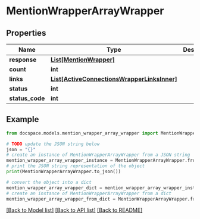 # MentionWrapperArrayWrapper


## Properties

Name | Type | Description | Notes
------------ | ------------- | ------------- | -------------
**response** | [**List[MentionWrapper]**](MentionWrapper.md) |  | [optional] 
**count** | **int** |  | [optional] 
**links** | [**List[ActiveConnectionsWrapperLinksInner]**](ActiveConnectionsWrapperLinksInner.md) |  | [optional] 
**status** | **int** |  | [optional] 
**status_code** | **int** |  | [optional] 

## Example

```python
from docspace.models.mention_wrapper_array_wrapper import MentionWrapperArrayWrapper

# TODO update the JSON string below
json = "{}"
# create an instance of MentionWrapperArrayWrapper from a JSON string
mention_wrapper_array_wrapper_instance = MentionWrapperArrayWrapper.from_json(json)
# print the JSON string representation of the object
print(MentionWrapperArrayWrapper.to_json())

# convert the object into a dict
mention_wrapper_array_wrapper_dict = mention_wrapper_array_wrapper_instance.to_dict()
# create an instance of MentionWrapperArrayWrapper from a dict
mention_wrapper_array_wrapper_from_dict = MentionWrapperArrayWrapper.from_dict(mention_wrapper_array_wrapper_dict)
```
[[Back to Model list]](../README.md#documentation-for-models) [[Back to API list]](../README.md#documentation-for-api-endpoints) [[Back to README]](../README.md)


